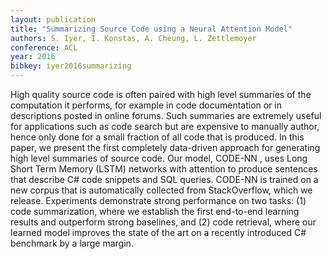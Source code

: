 ```yaml
---
layout: publication
title: "Summarizing Source Code using a Neural Attention Model"
authors: S. Iyer, I. Konstas, A. Cheung, L. Zettlemoyer
conference: ACL
year: 2016
bibkey: iyer2016summarizing
---
```

High quality source code is often paired
with high level summaries of the computation it performs, for example in code
documentation or in descriptions posted
in online forums. Such summaries are
extremely useful for applications such as
code search but are expensive to manually
author, hence only done for a small fraction of all code that is produced. In this
paper, we present the first completely data-driven approach for generating high level
summaries of source code. Our model,
CODE-NN , uses Long Short Term Memory (LSTM) networks with attention to
produce sentences that describe C# code
snippets and SQL queries. CODE-NN
is trained on a new corpus that is automatically collected from StackOverflow,
which we release. Experiments demonstrate strong performance on two tasks:
(1) code summarization, where we establish the first end-to-end learning results
and outperform strong baselines, and (2)
code retrieval, where our learned model
improves the state of the art on a recently
introduced C# benchmark by a large margin.
